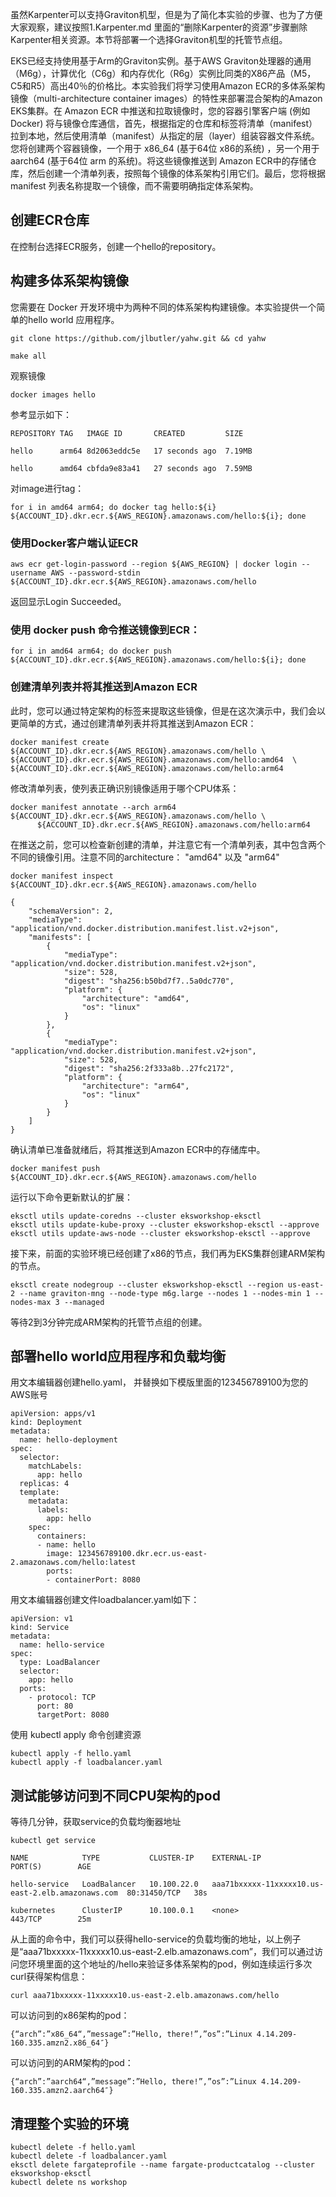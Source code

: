 虽然Karpenter可以支持Graviton机型，但是为了简化本实验的步骤、也为了方便大家观察，建议按照1.Karpenter.md 里面的“删除Karpenter的资源”步骤删除Karpenter相关资源。本节将部署一个选择Graviton机型的托管节点组。

EKS已经支持使用基于Arm的Graviton实例。基于AWS Graviton处理器的通用（M6g），计算优化（C6g）和内存优化（R6g）实例比同类的X86产品（M5，C5和R5）高出40％的价格比。本实验我们将学习使用Amazon ECR的多体系架构镜像（multi-architecture container images）的特性来部署混合架构的Amazon EKS集群。在 Amazon ECR 中推送和拉取镜像时，您的容器引擎客户端 (例如 Docker) 将与镜像仓库通信，首先，根据指定的仓库和标签将清单（manifest）拉到本地，然后使用清单（manifest）从指定的层（layer）组装容器文件系统。您将创建两个容器镜像，一个用于 x86_64 (基于64位 x86的系统) ，另一个用于 aarch64 (基于64位 arm 的系统)。将这些镜像推送到 Amazon ECR中的存储仓库，然后创建一个清单列表，按照每个镜像的体系架构引用它们。最后，您将根据 manifest 列表名称提取一个镜像，而不需要明确指定体系架构。

## 创建ECR仓库
在控制台选择ECR服务，创建一个hello的repository。

## 构建多体系架构镜像
您需要在 Docker 开发环境中为两种不同的体系架构构建镜像。本实验提供一个简单的hello world 应用程序。

```
git clone https://github.com/jlbutler/yahw.git && cd yahw
```
```
make all
```
观察镜像
```
docker images hello
```
参考显示如下：
```
REPOSITORY TAG   IMAGE ID       CREATED         SIZE

hello      arm64 8d2063eddc5e   17 seconds ago  7.19MB

hello      amd64 cbfda9e83a41   27 seconds ago  7.59MB
```

对image进行tag：
```
for i in amd64 arm64; do docker tag hello:${i} ${ACCOUNT_ID}.dkr.ecr.${AWS_REGION}.amazonaws.com/hello:${i}; done
```

### 使用Docker客户端认证ECR
```
aws ecr get-login-password --region ${AWS_REGION} | docker login --username AWS --password-stdin ${ACCOUNT_ID}.dkr.ecr.${AWS_REGION}.amazonaws.com/hello
```
返回显示Login Succeeded。

### 使用 docker push 命令推送镜像到ECR：
```
for i in amd64 arm64; do docker push ${ACCOUNT_ID}.dkr.ecr.${AWS_REGION}.amazonaws.com/hello:${i}; done
```

### 创建清单列表并将其推送到Amazon ECR
此时，您可以通过特定架构的标签来提取这些镜像，但是在这次演示中，我们会以更简单的方式，通过创建清单列表并将其推送到Amazon ECR：
```
docker manifest create ${ACCOUNT_ID}.dkr.ecr.${AWS_REGION}.amazonaws.com/hello \
${ACCOUNT_ID}.dkr.ecr.${AWS_REGION}.amazonaws.com/hello:amd64  \
${ACCOUNT_ID}.dkr.ecr.${AWS_REGION}.amazonaws.com/hello:arm64
```
修改清单列表，使列表正确识别镜像适用于哪个CPU体系：
```
docker manifest annotate --arch arm64 ${ACCOUNT_ID}.dkr.ecr.${AWS_REGION}.amazonaws.com/hello \
      ${ACCOUNT_ID}.dkr.ecr.${AWS_REGION}.amazonaws.com/hello:arm64
```

在推送之前，您可以检查新创建的清单，并注意它有一个清单列表，其中包含两个不同的镜像引用。注意不同的architecture： "amd64" 以及 "arm64"
```
docker manifest inspect ${ACCOUNT_ID}.dkr.ecr.${AWS_REGION}.amazonaws.com/hello
```
```
{
    "schemaVersion": 2,
    "mediaType": "application/vnd.docker.distribution.manifest.list.v2+json",
    "manifests": [
        {
            "mediaType": "application/vnd.docker.distribution.manifest.v2+json",
            "size": 528,
            "digest": "sha256:b50bd7f7..5a0dc770",
            "platform": {
                "architecture": "amd64",
                "os": "linux"
            }
        },
        {
            "mediaType": "application/vnd.docker.distribution.manifest.v2+json",
            "size": 528,
            "digest": "sha256:2f333a8b..27fc2172",
            "platform": {
                "architecture": "arm64",
                "os": "linux"
            }
        }
    ]
}

```
确认清单已准备就绪后，将其推送到Amazon ECR中的存储库中。
```
docker manifest push ${ACCOUNT_ID}.dkr.ecr.${AWS_REGION}.amazonaws.com/hello
```
运行以下命令更新默认的扩展：
```
eksctl utils update-coredns --cluster eksworkshop-eksctl
eksctl utils update-kube-proxy --cluster eksworkshop-eksctl --approve
eksctl utils update-aws-node --cluster eksworkshop-eksctl --approve
```

接下来，前面的实验环境已经创建了x86的节点，我们再为EKS集群创建ARM架构的节点。
```
eksctl create nodegroup --cluster eksworkshop-eksctl --region us-east-2 --name graviton-mng --node-type m6g.large --nodes 1 --nodes-min 1 --nodes-max 3 --managed
```

等待2到3分钟完成ARM架构的托管节点组的创建。

## 部署hello world应用程序和负载均衡
用文本编辑器创建hello.yaml， 并替换如下模版里面的123456789100为您的AWS账号
```
apiVersion: apps/v1
kind: Deployment
metadata:
  name: hello-deployment
spec:
  selector:
    matchLabels:
      app: hello
  replicas: 4 
  template:
    metadata:
      labels:
        app: hello
    spec:
      containers:
      - name: hello
        image: 123456789100.dkr.ecr.us-east-2.amazonaws.com/hello:latest
        ports:
        - containerPort: 8080
```

用文本编辑器创建文件loadbalancer.yaml如下：
```
apiVersion: v1
kind: Service
metadata:
  name: hello-service
spec:
  type: LoadBalancer
  selector:
    app: hello
  ports:
    - protocol: TCP
      port: 80
      targetPort: 8080
```
使用 kubectl apply 命令创建资源
```
kubectl apply -f hello.yaml
kubectl apply -f loadbalancer.yaml
```

## 测试能够访问到不同CPU架构的pod
等待几分钟，获取service的负载均衡器地址
```
kubectl get service
```
```
NAME            TYPE           CLUSTER-IP    EXTERNAL-IP                                                              PORT(S)        AGE

hello-service   LoadBalancer   10.100.22.0   aaa71bxxxxx-11xxxxx10.us-east-2.elb.amazonaws.com  80:31450/TCP   38s

kubernetes      ClusterIP      10.100.0.1    <none>                                                                         443/TCP        25m
```
从上面的命令中，我们可以获得hello-service的负载均衡的地址，以上例子是“aaa71bxxxxx-11xxxxx10.us-east-2.elb.amazonaws.com”，我们可以通过访问您环境里面的这个地址的/hello来验证多体系架构的pod，例如连续运行多次curl获得架构信息：
```
curl aaa71bxxxxx-11xxxxx10.us-east-2.elb.amazonaws.com/hello
```
可以访问到的x86架构的pod：
```
{“arch”:”x86_64“,”message”:”Hello, there!”,”os”:”Linux 4.14.209-160.335.amzn2.x86_64″}
```
可以访问到的ARM架构的pod：
```
{“arch”:”aarch64“,”message”:”Hello, there!”,”os”:”Linux 4.14.209-160.335.amzn2.aarch64″}
```

## 清理整个实验的环境
```
kubectl delete -f hello.yaml
kubectl delete -f loadbalancer.yaml
eksctl delete fargateprofile --name fargate-productcatalog --cluster eksworkshop-eksctl
kubectl delete ns workshop
```